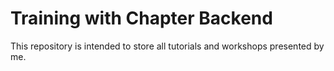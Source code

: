 # Training with Chapter Backend

This repository is intended to store all tutorials and workshops presented by me.
